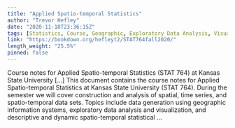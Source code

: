 ```yaml
---
title: "Applied Spatio-temporal Statistics"
author: "Trevor Hefley"
date: "2020-11-18T23:36:15Z"
tags: [Statistics, Course, Geographic, Exploratory Data Analysis, Visualization]
link: "https://bookdown.org/hefleyt2/STAT764fall2020/"
length_weight: "25.5%"
pinned: false
---
```


Course notes for Applied Spatio-temporal Statistics (STAT 764) at Kansas State University [...] This document contains the course notes for Applied Spatio-temporal Statistics at Kansas State University (STAT 764). During the semester we will cover construction and analysis of spatial, time series, and spatio-temporal data sets. Topics include data generation using geographic information systems, exploratory data analysis and visualization, and descriptive and dynamic spatio-temporal statistical ...
